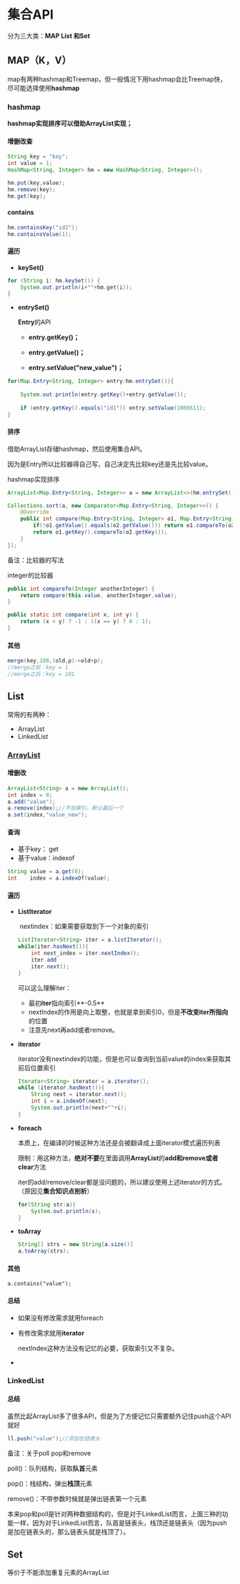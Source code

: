 # 集合API
分为三大类：**MAP List  和Set**

## MAP（K，V）
map有两种hashmap和Treemap，但一般情况下用hashmap会比Treemap快，尽可能选择使用**hashmap**

### hashmap



**hashmap实现排序可以借助ArrayList实现；**

#### 增删改查

```java
String key = "key";
int value = 1;
HashMap<String, Integer> hm = new HashMap<String, Integer>();

hm.put(key,value);
hm.remove(key);
hm.get(key);
```



#### contains

```java
hm.containsKey("id1");
hm.containsValue(1);
```



#### 遍历

- **keySet()**

```java
for (String i: hm.keySet()) {
    System.out.println(i+""+hm.get(i));
}
```

- **entrySet()**

  **Entry**的API

  - **entry.getKey()；**

  - **entry.getValue()；**

  - **entry.setValue("new_value")；**

```java
for(Map.Entry<String, Integer> entry:hm.entrySet()){
    
    System.out.println(entry.getKey()+entry.getValue());
    
    if (entry.getKey().equals("id1")) entry.setValue(1008611);
}
```



#### 排序

借助ArrayList存储hashmap，然后使用集合API。

因为是Entry所以比较器得自己写，自己决定先比较key还是先比较value。

hashmap实现排序

```java
ArrayList<Map.Entry<String, Integer>> a = new ArrayList<>(hm.entrySet());

Collections.sort(a, new Comparator<Map.Entry<String, Integer>>() {
    @Override
    public int compare(Map.Entry<String, Integer> o1, Map.Entry<String, Integer> o2) {
        if(!o1.getValue().equals(o2.getValue())) return o1.compareTo(o2);
        return o1.getKey().compareTo(o2.getKey());
    }
});
```



备注：比较器的写法

integer的比较器

```java
public int compareTo(Integer anotherInteger) {
    return compare(this.value, anotherInteger.value);
}

public static int compare(int x, int y) {
    return (x < y) ? -1 : ((x == y) ? 0 : 1);
}
```





#### 其他

```java
merge(key,100,(old,p)->old+p);
//merge之前：key = 1
//merge之后：key = 101
```



## List

常用的有两种：

- ArrayList
- LinkedList



### [ArrayList]()

#### 增删改

```java
ArrayList<String> a = new ArrayList();
int index = 0;
a.add("value");
a.remove(index);//不加索引，默认最后一个
a.set(index,"value_new");
```


#### 查询

- 基于key：   get
- 基于value：indexof

```java
String value = a.get(0);
int    index = a.indexOf(value);
```



#### 遍历

- **ListIterator**

  ​	nextindex：如果需要获取到下一个对象的索引

  ```java
  ListIterator<String> iter = a.listIterator();
  while(iter.hasNext()){
      int next_index = iter.nextIndex();
      iter.add
      iter.next();
  }
  ```

  可以这么理解iter：

  - 最初**iter**指向索引**-0.5**
  - nextIndex的作用是向上取整，也就是拿到索引0，但是**不改变iter所指向**的位置
  - 注意先next再add或者remove。

- **iterator**

  iterator没有nextindex的功能，但是也可以查询到当前value的index来获取其前后位置索引

  ```java
  Iterator<String> iterator = a.iterator();
  while (iterator.hasNext()){
      String next = iterator.next();
      int i = a.indexOf(next);
      System.out.println(next+""+i);
  }
  ```

- **foreach**

  本质上，在编译的时候这种方法还是会被翻译成上面iterator模式遍历列表

  限制：用这种方法，**绝对不要**在里面调用**ArrayList**的**add和remove或者clear**方法

  iter的add/remove/clear都是没问题的，所以建议使用上述iterator的方式。（原因见**集合知识点剖析**）

  ```java
  for(String str:a){
      System.out.println(s);
  }
  ```

- **toArray**

  ```java
  String[] strs = new String[a.size()]
  a.toArray(strs);
  
  ```

#### 其他

```
a.contains("value");
```



#### 总结

- 如果没有修改需求就用foreach

- 有修改需求就用**iterator**

  nextIndex这种方法没有记忆的必要，获取索引又不复杂。

- 

### LinkedList

#### 总结

虽然比起ArrayList多了很多API，但是为了方便记忆只需要额外记住push这个API就好

```java
ll.push("value");//添加在链表头
```



备注：关于poll  pop和remove

poll()：队列结构，获取**队首**元素

pop()：栈结构，弹出**栈顶**元素

remove()：不带参数时候就是弹出链表第一个元素

本来pop和poll是针对两种数据结构的，但是对于LinkedList而言，上面三种的功能一样，因为对于LinkedList而言，队首是链表头，栈顶还是链表头（因为push是加在链表头的，那么链表头就是栈顶了）。





## Set

等价于不能添加重复元素的ArrayList